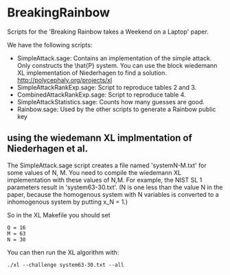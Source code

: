 # BreakingRainbow
Scripts for the 'Breaking Rainbow takes a Weekend on a Laptop' paper.

We have the following scripts: 

- SimpleAttack.sage: Contains an implementation of the simple attack. Only constructs the \hat{P} system. You can use the block wiedemann XL implementation of Niederhagen to find a solution. http://polycephaly.org/projects/xl
- SimpleAttackRankExp.sage: Script to reproduce tables 2 and 3.
- CombinedAttackRankExp.sage: Script to reproduce table 4.
- SimpleAttackStatistics.sage: Counts how many guesses are good.
- Rainbow.sage: Used by the other scripts to generate a Rainbow public key


## using the wiedemann XL implmentation of Niederhagen et al.
The SimpleAttack.sage script creates a file named 'systemN-M.txt' for some values of N, M. You need to compile the wiedemann XL implementation with these values of N,M.
For example, the NIST SL 1 parameters result in 'system63-30.txt'. (N is one less than the value N in the paper, because the homogenous system with N variables is converted to a inhomogenous system by putting x_N = 1.) 

So in the XL Makefile you should set 

    Q = 16
    M = 63
    N = 30

You can then run the XL algorithm with:

    ./xl --challenge system63-30.txt --all

 
